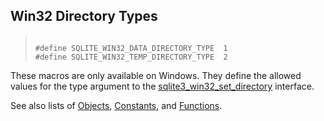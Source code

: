 ## Win32 Directory Types




> ```
> 
> #define SQLITE_WIN32_DATA_DIRECTORY_TYPE  1
> #define SQLITE_WIN32_TEMP_DIRECTORY_TYPE  2
> 
> ```



These macros are only available on Windows. They define the allowed values
for the type argument to the [sqlite3\_win32\_set\_directory](../c3ref/win32_set_directory.html) interface.


See also lists of
 [Objects](../c3ref/objlist.html),
 [Constants](../c3ref/constlist.html), and
 [Functions](../c3ref/funclist.html).


